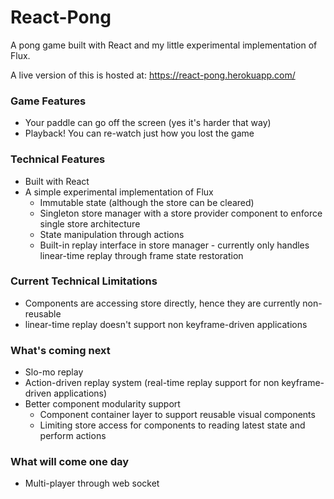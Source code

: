 # React-Pong
<!-- ## H2
### H3
#### H4
##### H5
###### H6 -->

A pong game built with React and my little experimental implementation of Flux.

A live version of this is hosted at: https://react-pong.herokuapp.com/

### Game Features
- Your paddle can go off the screen (yes it's harder that way)
- Playback! You can re-watch just how you lost the game

### Technical Features
- Built with React
- A simple experimental implementation of Flux
	- Immutable state (although the store can be cleared)
	- Singleton store manager with a store provider component to enforce single store architecture
	- State manipulation through actions
	- Built-in replay interface in store manager - currently only handles linear-time replay through frame state restoration

### Current Technical Limitations
- Components are accessing store directly, hence they are currently non-reusable
- linear-time replay doesn't support non keyframe-driven applications

### What's coming next
- Slo-mo replay
- Action-driven replay system (real-time replay support for non keyframe-driven applications)
- Better component modularity support
	- Component container layer to support reusable visual components
	- Limiting store access for components to reading latest state and perform actions

### What will come one day
- Multi-player through web socket


<!-- Alt-H1 -->
<!-- ====== -->

<!-- Alt-H2 -->
<!-- ------ -->
